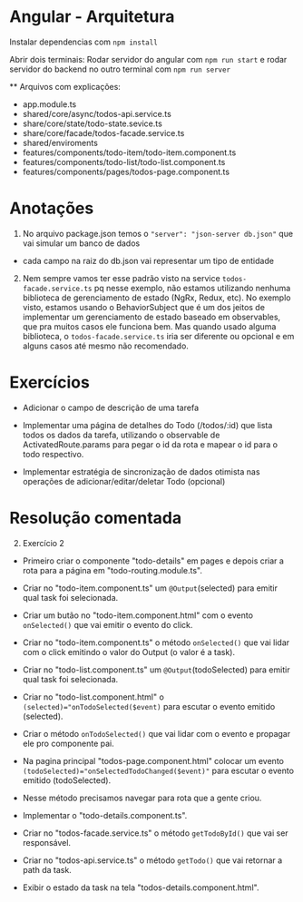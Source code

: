 # Angular - Arquitetura

Instalar dependencias com `npm install`

Abrir dois terminais:
Rodar servidor do angular com `npm run start`
e rodar servidor do backend no outro terminal com `npm run server`

** Arquivos com explicações:
  - app.module.ts
  - shared/core/async/todos-api.service.ts
  - share/core/state/todo-state.sevice.ts
  - share/core/facade/todos-facade.service.ts
  - shared/enviroments
  - features/components/todo-item/todo-item.component.ts
  - features/components/todo-list/todo-list.component.ts
  - features/components/pages/todos-page.component.ts

# Anotações

1) No arquivo package.json temos o `"server": "json-server db.json"` que vai simular um banco de dados
  - cada campo na raiz do db.json vai representar um tipo de entidade

2) Nem sempre vamos ter esse padrão visto na service `todos-facade.service.ts` pq nesse exemplo, não estamos
  utilizando nenhuma biblioteca de gerenciamento de estado (NgRx, Redux, etc). No exemplo visto, estamos usando
  o BehaviorSubject que é um dos jeitos de implementar um gerenciamento de estado baseado em observables, que pra
  muitos casos ele funciona bem. Mas quando usado alguma biblioteca, o `todos-facade.service.ts` iria ser diferente
  ou opcional e em alguns casos até mesmo não recomendado.

# Exercícios

- Adicionar o campo de descrição de uma tarefa

- Implementar uma página de detalhes do Todo (/todos/:id) que lista todos os dados da tarefa, utilizando o observable de ActivatedRoute.params para pegar o id da rota e mapear o id para o todo respectivo.

- Implementar estratégia de sincronização de dados otimista nas operações de adicionar/editar/deletar Todo (opcional)

# Resolução comentada

2) Exercício 2
  - Primeiro criar o componente "todo-details" em pages e depois criar a rota para a página em "todo-routing.module.ts".

  - Criar no "todo-item.component.ts" um `@Output`(selected) para emitir qual task foi selecionada.
  - Criar um butão no "todo-item.component.html" com o evento `onSelected()` que vai emitir o evento do click.
  - Criar no "todo-item.component.ts" o método `onSelected()` que vai lidar com o click emitindo o valor do Output (o valor é a task).

  - Criar no "todo-list.component.ts" um `@Output`(todoSelected) para emitir qual task foi selecionada.
  - Criar no "todo-list.component.html" o `(selected)="onTodoSelected($event)` para escutar o evento emitido (selected).
  - Criar o método `onTodoSelected()` que vai lidar com o evento e propagar ele pro componente pai.

  - Na pagina principal "todos-page.component.html" colocar um evento `(todoSelected)="onSelectedTodoChanged($event)"` para
    escutar o evento emitido (todoSelected).
  - Nesse método precisamos navegar para rota que a gente criou.

  - Implementar o "todo-details.component.ts".
  - Criar no "todos-facade.service.ts" o método `getTodoById()` que vai ser responsável.
  - Criar no "todos-api.service.ts" o método `getTodo()` que vai retornar a path da task.

  - Exibir o estado da task na tela "todos-details.component.html".
